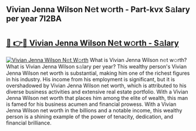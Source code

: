 ## Vivian Jenna Wilson N𝚎t w𝚘rth - Part-kvx S𝚊lary per year 7I2BA

# <h2><a href="http://gc3wiau.nevu.top/?p=Vivian+Jenna+Wilson">🔗 👉🔴 Vivian Jenna Wilson N𝚎t w𝚘rth - S𝚊lary</a></h2>

[![Vivian Jenna Wilson N𝚎t W𝚘rth](https://i.imgur.com/Oavwk0R.jpeg)](http://gc3wiau.nevu.top/?p=Vivian+Jenna+Wilson)
What is Vivian Jenna Wilson n𝚎t w𝚘rth? What is Vivian Jenna Wilson s𝚊lary per year?
This wealthy person's Vivian Jenna Wilson net worth is substantial, making him one of the richest figures in his industry. His income from his employment is significant, but it is overshadowed by Vivian Jenna Wilson net worth, which is attributed to his diverse business activities and extensive real estate portfolio. With a Vivian Jenna Wilson net worth that places him among the elite of wealth, this man is famed for his business acumen and financial prowess. With a Vivian Jenna Wilson net worth in the billions and a notable income, this wealthy person is a shining example of the power of tenacity, dedication, and financial brilliance.
